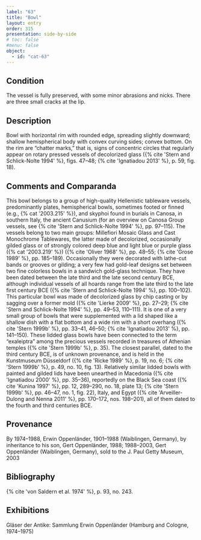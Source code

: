 ```yaml
---
label: "63"
title: "Bowl"
layout: entry
order: 315
presentation: side-by-side
# toc: false
#menu: false 
object:
  - id: "cat-63"
---
```


## Condition

The vessel is fully preserved, with some minor abrasions and nicks. There are three small cracks at the lip.

## Description

Bowl with horizontal rim with rounded edge, spreading slightly downward; shallow hemispherical body with convex curving sides; convex bottom. On the rim are “chatter marks,” that is, signs of concentric circles that regularly appear on rotary pressed vessels of decolorized glass ({% cite 'Stern and Schlick-Nolte 1994' %}, figs. 47–48; {% cite 'Ignatiadou 2013' %}, p. 59, fig. 18).

## Comments and Comparanda

This bowl belongs to a group of high-quality Hellenistic tableware vessels, predominantly plates, hemispherical bowls, sometimes footed or finned (e.g., {% cat '2003.215' %}), and skyphoi found in burials in Canosa, in southern Italy, the ancient Canusium (for an overview on Canosa Group vessels, see {% cite 'Stern and Schlick-Nolte 1994' %}, pp. 97–115). The vessels belong to two main groups: Millefiori Mosaic Glass and Cast Monochrome Tablewares, the latter made of decolorized, occasionally gilded glass or of strongly colored deep blue and light blue or purple glass ({% cat '2003.219' %}) ({% cite 'Oliver 1968' %}, pp. 48–55; {% cite 'Grose 1989' %}, pp. 185–189). Occasionally they were decorated with lathe-cut bands or grooves or gilding; a very few had gold-leaf designs set between two fine colorless bowls in a sandwich gold-glass technique. They have been dated between the late third and the late second century BCE, although individual vessels of all hoards range from the late third to the late first century BCE ({% cite 'Stern and Schlick-Nolte 1994' %}, pp. 100–102). This particular bowl was made of decolorized glass by chip casting or by sagging over a former mold ({% cite 'Lierke 2009' %}, pp. 27–29; {% cite 'Stern and Schlick-Nolte 1994' %}, pp. 49–53, 110–111). It is one of a very small group of bowls that were supplemented with a lid shaped like a shallow dish with a flat bottom and a wide rim with a short overhang ({% cite 'Stern 1999b' %}, pp. 33–41, 46–50; {% cite 'Ignatiadou 2013' %}, pp. 141–150). These lidded glass bowls have been connected to the term “exaleiptra” among the precious vessels recorded in treasures of Athenian temples ({% cite 'Stern 1999b' %}, p. 35). The closest parallel, dated to the third century BCE, is of unknown provenance, and is held in the Kunstmuseum Düsseldorf ({% cite 'Ricke 1989' %}, p. 19, no. 6; {% cite 'Stern 1999b' %}, p. 49, no. 10, fig. 13). Relatively similar lidded bowls with painted and gilded lids have been unearthed in Macedonia ({% cite 'Ignatiadou 2000' %}, pp. 35–36), reportedly on the Black Sea coast ({% cite 'Kunina 1997' %}, pp. 12, 289–290, no. 18, plate 13; {% cite 'Stern 1999b' %}, pp. 46–47, no. 1, fig. 22), Italy, and Egypt ({% cite 'Arveiller-Dulong and Nenna 2011' %}, pp. 170–172, nos. 198–201), all of them dated to the fourth and third centuries BCE.

## Provenance

By 1974–1988, Erwin Oppenländer, 1901–1988 (Waiblingen, Germany), by inheritance to his son, Gert Oppenländer, 1988; 1988–2003, Gert Oppenländer (Waiblingen, Germany), sold to the J. Paul Getty Museum, 2003

## Bibliography

{% cite 'von Saldern et al. 1974' %}, p. 93, no. 243.

## Exhibitions

Gläser der Antike: Sammlung Erwin Oppenländer (Hamburg and Cologne, 1974–1975)